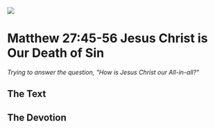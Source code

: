 <img class="intro-right" src="/images/art-matthew.jpg">

# Matthew 27:45-56 Jesus Christ is Our Death of Sin

*Trying to answer the question, "How is Jesus Christ our All-in-all?"*

## The Text

## The Devotion